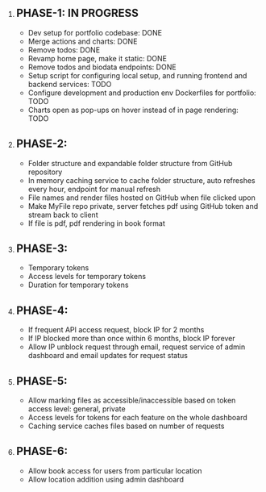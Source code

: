 1. PHASE-1: IN PROGRESS
   -
   - Dev setup for portfolio codebase: DONE
   - Merge actions and charts: DONE
   - Remove todos: DONE
   - Revamp home page, make it static: DONE
   - Remove todos and biodata endpoints: DONE
   - Setup script for configuring local setup, and running frontend and backend services: TODO
   - Configure development and production env Dockerfiles for portfolio: TODO
   - Charts open as pop-ups on hover instead of in page rendering: TODO
2. PHASE-2:
   -
   - Folder structure and expandable folder structure from GitHub repository
   - In memory caching service to cache folder structure, auto refreshes every hour, endpoint for manual refresh
   - File names and render files hosted on GitHub when file clicked upon
   - Make MyFile repo private, server fetches pdf using GitHub token and stream back to client
   - If file is pdf, pdf rendering in book format
3. PHASE-3:
   - 
   - Temporary tokens
   - Access levels for temporary tokens
   - Duration for temporary tokens
4. PHASE-4:
   - 
   - If frequent API access request, block IP for 2 months
   - If IP blocked more than once within 6 months, block IP forever
   - Allow IP unblock request through email, request service of admin dashboard and email updates for request status
5. PHASE-5:
   - 
   - Allow marking files as accessible/inaccessible based on token access level: general, private
   - Access levels for tokens for each feature on the whole dashboard
   - Caching service caches files based on number of requests
6. PHASE-6:
   - 
   - Allow book access for users from particular location
   - Allow location addition using admin dashboard
